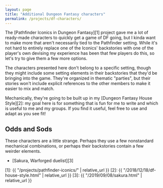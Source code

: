 ```yaml
---
layout: page
title: "Additional Dungeon Fantasy characters"
permalink: /projects/df-characters/
---
```


The [Pathfinder Iconics in Dungeon Fantasy][1] project gave me a lot of
ready-made characters to quickly get a game of DF going, but I kinda want to
make more that aren't necessarily tied to the Pathfinder setting. While it's not
hard to entirely replace one of the Iconics' backstories with one of the
player's own devising my experience has been that few players do this, so let's
try to give them a few more options.

The characters presented here don't belong to a specific setting, though they
might include some setting elements in their backstories that they'd be bringing
into the game. They're organized in thematic "parties", but their stories won't
include explicit references to the other members to make it easier to mix and
match.

Mechanically, they're going to be built up in my [Dungeon Fantasy House
Style][2]: my goal here is for something that is fun for me to write and which
is useful to me and my groups. If you find it useful, feel free to use and adapt
as you see fit!

## Odds and Sods

These characters are a little strange. Perhaps they use a few nonstandard
mechanical combinations, or perhaps their backstories contain a few weirder
elements.

- [Sakura, Warforged duelist][3]




[1]: {{ "/projects/pathfinder-iconics/" | relative_url }}
[2]: {{ "/2018/12/18/df-house-style.html" | relative_url }}
[3]: {{ "/2019/09/08/sakura.html" | relative_url }}
